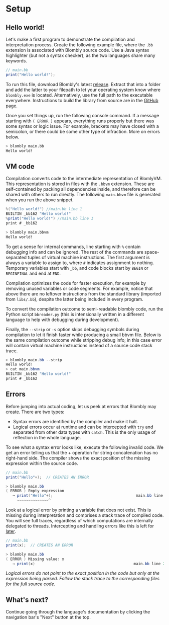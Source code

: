 # Setup

## Hello world!

Let's make a first program to demonstrate the compilation and interpretation process. Create the following example file, where the `.bb` extension is associated with Blombly source code. 
Use a Java syntax highlighter (but not a syntax checker), as the two languages share many keywords.


```java
// main.bb
print("Hello world!");
```

To run this file, download Blombly's latest [release](https://github.com/maniospas/Blombly/releases/latest). Extract that into a folder
and add the latter to your filepath to let your operating system know where `blombly.exe` is located. Alternatively,
use the full path to the executable everywhere. Instructions to build the library from source are in the
[GitHub](https://github.com/maniospas/Blombly) page.


Once you set things up, run the following console command. 
If a message starting with `( ERROR )` appears, everything runs properly but there was some syntax or logic issue.
For example, brackets may have closed with a semicolon, or there could be some other type of infraction. More on errors below.

```bash
> blombly main.bb
Hello world!
```



## VM code

Compilation converts code to the intermediate representation of BlomlyVM. 
This representation is stored in files with the `.bbvm` extension.
These are self-contained by packing all dependencies inside, 
and therefore can be shared with others to run directly. 
The following `main.bbvm` file is generated when you run the above snippet.

```java
%("Hello world!") //main.bb line 1
BUILTIN _bb162 "Hello world!"
%print("Hello world!") //main.bb line 1
print # _bb162
```

```bash
> blombly main.bbvm
Hello world!
```

To get a sense for internal commands, line starting with `%` contain
debugging info and can be ignored. The rest of the commands are space-separated 
tuples of virtual machine instructions. The first argument is always a variable to assign to, where `#` indicates
assignment to nothing. Temporary variables start with `_bb`, 
and code blocks start by `BEGIN` or `BEGINFINAL` and end at `END`.

Compilation optimizes the code for faster execution,
for example by removing unused variables or code segments.
For example, notice that above there are no leftover instructions
from the standard library (imported from `libs/.bb`), 
despite the latter being included in every program.

To convert the compilation outcome to semi-readable blombly code,
run the Python script `bbreader.py` (this is intensionally written in a different language
to help with debugging during development). 

Finally, the `--strip` or `-s` option skips debugging symbols during compilation to let
it finish faster while producing a small bbvm file. Below is the same compilation outcome
while stripping debug info; in this case error will contain virtual machine instructions
instead of a source code stack trace.

```java
> blombly main.bb --strip
Hello world!
> cat main.bbvm
BUILTIN _bb162 "Hello world!"
print # _bb162
```


## Errors

Before jumping into actual coding, let us peek at errors that Blombly may create. There are two types:

- Syntax errors are identified by the compiler and make it halt.
- Logical errors occur at runtime and can be intercepted with `try` and separated from other data types with `catch`. This is the only usage of reflection in the whole language.

To see what a syntax error looks like, execute the following invalid code.
We get an error telling us that the + operation for string concatenation has no right-hand side. 
The compiler shows the exact position of the missing expression within the source code.

```java
// main.bb
print("Hello"+);  // CREATES AN ERROR
```

```java
> blombly main.bb
( ERROR ) Empty expression
   → print("Hello"+);                                     main.bb line 1
     ~~~~~~~~~~~~~~^
```

Look at a logical error by printing a variable that does not exist.
This is missing during interpretation and comprises a stack trace of compiled code. 
You will see full traces, regardless of which computations are internally delegated to threads.
Intercepting and handling errors like this is left for [later](advanced/signals.md).


```java
// main.bb
print(x);  // CREATES AN ERROR
```

```java
> blombly main.bb
( ERROR ) Missing value: x
   → print(x)                                            main.bb line 2
```

*Logical errors do not point to the exact position in the code but only at the
expression being parsed. Follow the stack trace to the corresponding files for 
the full source code.*

## What's next?

Continue going through the language's documentation by clicking the navigation bar's "Next" button at the top.